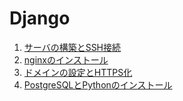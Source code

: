 # Django

1. [サーバの構築とSSH接続](サーバの構築とSSH接続.md)
2. [nginxのインストール](nginxのインストール.md)
3. [ドメインの設定とHTTPS化](ドメインの設定とHTTPS化.md)
4. [PostgreSQLとPythonのインストール](PostgreSQLとPythonのインストール.md)
